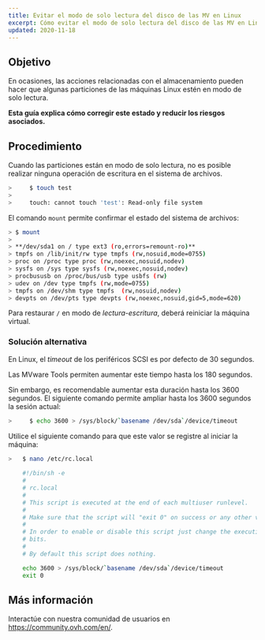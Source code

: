 ```yaml
---
title: Evitar el modo de solo lectura del disco de las MV en Linux
excerpt: Cómo evitar el modo de solo lectura del disco de las MV en Linux
updated: 2020-11-18
---
```


## Objetivo

En ocasiones, las acciones relacionadas con el almacenamiento pueden hacer que algunas particiones de las máquinas Linux estén en modo de solo lectura.

**Esta guía explica cómo corregir este estado y reducir los riesgos asociados.**

## Procedimiento

Cuando las particiones están en modo de solo lectura, no es posible realizar ninguna operación de escritura en el sistema de archivos.

```sh
>     $ touch test
>
>     touch: cannot touch 'test': Read-only file system
```

El comando `mount` permite confirmar el estado del sistema de archivos:

```sh
> $ mount
>
> **/dev/sda1 on / type ext3 (ro,errors=remount-ro)**
> tmpfs on /lib/init/rw type tmpfs (rw,nosuid,mode=0755)
> proc on /proc type proc (rw,noexec,nosuid,nodev)
> sysfs on /sys type sysfs (rw,noexec,nosuid,nodev)
> procbususb on /proc/bus/usb type usbfs (rw)
> udev on /dev type tmpfs (rw,mode=0755)
> tmpfs on /dev/shm type tmpfs  (rw,nosuid,nodev)
> devpts on /dev/pts type devpts (rw,noexec,nosuid,gid=5,mode=620)
```

Para restaurar `/` en modo de *lectura-escritura*, deberá reiniciar la máquina virtual.

### Solución alternativa

En Linux, el *timeout* de los periféricos SCSI es por defecto de 30 segundos.

Las MVware Tools permiten aumentar este tiempo hasta los 180 segundos.

Sin embargo, es recomendable aumentar esta duración hasta los 3600 segundos. El siguiente comando permite ampliar hasta los 3600 segundos la sesión actual:

```sh
>     $ echo 3600 > /sys/block/`basename /dev/sda`/device/timeout
```

Utilice el siguiente comando para que este valor se registre al iniciar la máquina:

```sh
>   $ nano /etc/rc.local 
	
	#!/bin/sh -e
	#
	# rc.local
	#
	# This script is executed at the end of each multiuser runlevel.
	#
	# Make sure that the script will "exit 0" on success or any other value on error.
	#
	# In order to enable or disable this script just change the execution
	# bits.
	#
	# By default this script does nothing.

	echo 3600 > /sys/block/`basename /dev/sda`/device/timeout
	exit 0
```

## Más información

Interactúe con nuestra comunidad de usuarios en <https://community.ovh.com/en/>.

